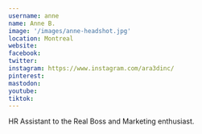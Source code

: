 ```yaml
---
username: anne
name: Anne B.
image: '/images/anne-headshot.jpg'
location: Montreal
website:
facebook: 
twitter: 
instagram: https://www.instagram.com/ara3dinc/
pinterest:
mastodon:
youtube:
tiktok:
---
```

HR Assistant to the Real Boss and Marketing enthusiast.